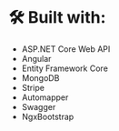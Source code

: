 # 🛠 Built with:
-   ASP.NET Core Web API
-   Angular
-   Entity Framework Core
-   MongoDB
-   Stripe
-   Automapper
-   Swagger
-   NgxBootstrap
